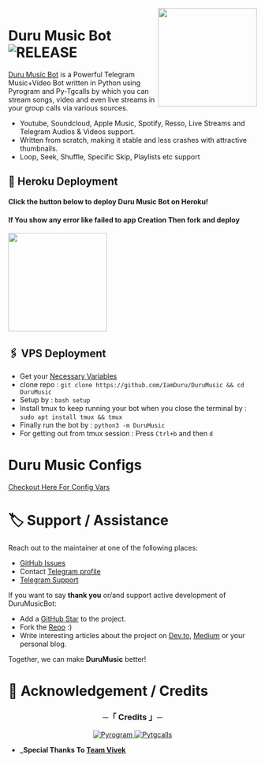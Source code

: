 <img src="https://telegra.ph/file/56b248312dad1a4e49f16.jpg" align="right" width="200" height="200"/>

# Duru Music Bot <img src="https://img.shields.io/github/v/release/IamDuru/DuruMusicBot?color=black&logo=github&logoColor=black&style=social" alt="RELEASE">

[Duru Music Bot](https://github.com/IamDuru/DuruMusicBot) is a Powerful Telegram Music+Video Bot written in Python using Pyrogram and Py-Tgcalls by which you can stream songs, video and even live streams in your group calls via various sources.

* Youtube, Soundcloud, Apple Music, Spotify, Resso, Live Streams and Telegram Audios & Videos support.
* Written from scratch, making it stable and less crashes with attractive thumbnails.
* Loop, Seek, Shuffle, Specific Skip, Playlists etc support



## 🚀 Heroku Deployment

<h4>Click the button below to deploy Duru Music Bot on Heroku!</h4>    
<h4>If You show any error like failed to app Creation Then fork and deploy </h4>
<a href="https://dashboard.heroku.com/new?template=https://github.com/IamDuru/DuruMusic"><img src="https://img.shields.io/badge/Deploy%20To%20Heroku-red?style=for-the-badge&logo=heroku" width="200""/></a>


## 🖇 VPS Deployment
- Get your [Necessary Variables](https://github.com/IamDuru/DuruMusic/blob/master/sample.env)
- clone repo : `git clone https://github.com/IamDuru/DuruMusic && cd DuruMusic`
- Setup by : `bash setup`
- Install tmux to keep running your bot when you close the terminal by :
`sudo apt install tmux && tmux`
- Finally run the bot by :
`python3 -m DuruMusic`
- For getting out from tmux session : Press `Ctrl+b` and then `d`<br>


# Duru Music Configs
 [Checkout Here For Config Vars](https://github.com/IamDuru/DuruMusic/blob/master/config/README.md)
# 🏷 Support / Assistance

Reach out to the maintainer at one of the following places:

- [GitHub Issues](https://github.com/IamDuru/DuruMusic/issues/new?assignees=&labels=question&template=SUPPORT_QUESTION.md&title=support%3A+)
- Contact  [Telegram profile](https://t.me/vivekkumar07089)
- [Telegram Support](https://t.me/TheTeamVk)

If you want to say **thank you** or/and support active development of DuruMusicBot:

- Add a [GitHub Star](https://github.com/IamDuru/DuruMusicBot) to the project.
- Fork the [Repo](https://github.com/IamDuru/DuruMusic) :)
- Write interesting articles about the project on [Dev.to](https://dev.to/), [Medium](https://medium.com/) or your personal blog.

Together, we can make **DuruMusic** better!

# 📑 Acknowledgement / Credits

<h3 align="center">
    ─「 Credits 」─
</h3>

<p align="center">
<a href="https://github.com/pyrogram/pyrogram"> <img src="https://img.shields.io/badge/Pyrogram-black?style=for-the-badge&logo=github" alt="Pyrogram" /> </a>
<a href="https://github.com/pytgcalls/pytgcalls"> <img src="https://img.shields.io/badge/PyTgCalls-black?style=for-the-badge&logo=github" alt="Pytgcalls" /> </a>


- <b> _Special Thanks To [Team Vivek](https://github.com/teamvivek)  </b>

